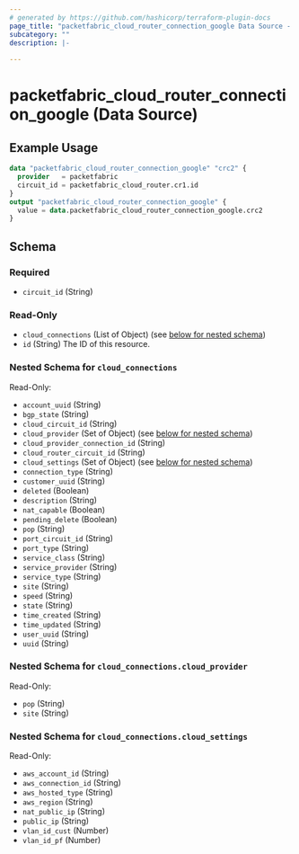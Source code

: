 ```yaml
---
# generated by https://github.com/hashicorp/terraform-plugin-docs
page_title: "packetfabric_cloud_router_connection_google Data Source - terraform-provider-packetfabric"
subcategory: ""
description: |-
  
---
```


# packetfabric_cloud_router_connection_google (Data Source)


## Example Usage

```terraform
data "packetfabric_cloud_router_connection_google" "crc2" {
  provider   = packetfabric
  circuit_id = packetfabric_cloud_router.cr1.id
}
output "packetfabric_cloud_router_connection_google" {
  value = data.packetfabric_cloud_router_connection_google.crc2
}
```


<!-- schema generated by tfplugindocs -->
## Schema

### Required

- `circuit_id` (String)

### Read-Only

- `cloud_connections` (List of Object) (see [below for nested schema](#nestedatt--cloud_connections))
- `id` (String) The ID of this resource.

<a id="nestedatt--cloud_connections"></a>
### Nested Schema for `cloud_connections`

Read-Only:

- `account_uuid` (String)
- `bgp_state` (String)
- `cloud_circuit_id` (String)
- `cloud_provider` (Set of Object) (see [below for nested schema](#nestedobjatt--cloud_connections--cloud_provider))
- `cloud_provider_connection_id` (String)
- `cloud_router_circuit_id` (String)
- `cloud_settings` (Set of Object) (see [below for nested schema](#nestedobjatt--cloud_connections--cloud_settings))
- `connection_type` (String)
- `customer_uuid` (String)
- `deleted` (Boolean)
- `description` (String)
- `nat_capable` (Boolean)
- `pending_delete` (Boolean)
- `pop` (String)
- `port_circuit_id` (String)
- `port_type` (String)
- `service_class` (String)
- `service_provider` (String)
- `service_type` (String)
- `site` (String)
- `speed` (String)
- `state` (String)
- `time_created` (String)
- `time_updated` (String)
- `user_uuid` (String)
- `uuid` (String)

<a id="nestedobjatt--cloud_connections--cloud_provider"></a>
### Nested Schema for `cloud_connections.cloud_provider`

Read-Only:

- `pop` (String)
- `site` (String)


<a id="nestedobjatt--cloud_connections--cloud_settings"></a>
### Nested Schema for `cloud_connections.cloud_settings`

Read-Only:

- `aws_account_id` (String)
- `aws_connection_id` (String)
- `aws_hosted_type` (String)
- `aws_region` (String)
- `nat_public_ip` (String)
- `public_ip` (String)
- `vlan_id_cust` (Number)
- `vlan_id_pf` (Number)


